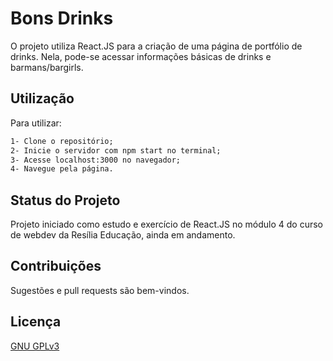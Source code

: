 # Bons Drinks
O projeto utiliza React.JS para a criação de uma página de portfólio de drinks. 
Nela, pode-se acessar informações básicas de drinks e barmans/bargirls.

## Utilização

Para utilizar:
```html
1- Clone o repositório;
2- Inicie o servidor com npm start no terminal;
3- Acesse localhost:3000 no navegador;
4- Navegue pela página.
```
## Status do Projeto
Projeto iniciado como estudo e exercício de React.JS no módulo 4 do curso de webdev da Resília Educação, ainda em andamento.

## Contribuições
Sugestões e pull requests são bem-vindos. 

## Licença 
[GNU GPLv3](https://choosealicense.com/licenses/gpl-3.0/)
